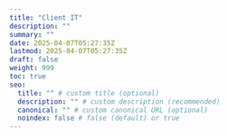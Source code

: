 ```yaml
---
title: "Client IT"
description: ""
summary: ""
date: 2025-04-07T05:27:35Z
lastmod: 2025-04-07T05:27:35Z
draft: false
weight: 999
toc: true
seo:
  title: "" # custom title (optional)
  description: "" # custom description (recommended)
  canonical: "" # custom canonical URL (optional)
  noindex: false # false (default) or true
---
```

